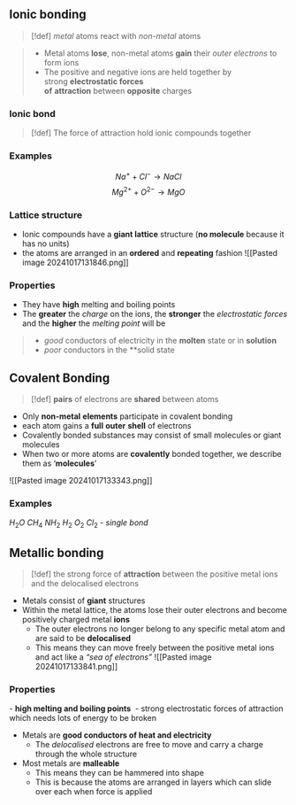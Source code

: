 ## Ionic bonding
> [!def] *metal* atoms react with *non-metal* atoms

> - Metal atoms **lose**, non-metal atoms **gain** their *outer electrons* to form ions
> - The positive and negative ions are held together by strong **electrostatic forces of** **attraction** between **opposite** charges
### Ionic bond
> [!def] The force of attraction hold ionic compounds together
### Examples
$$Na^+ + Cl^- \to NaCl$$
$$Mg^{2+} + O^{2-} \to MgO$$
### Lattice structure
- Ionic compounds have a **giant lattice** structure (**no molecule** because it has no units)
- the atoms are arranged in an **ordered** and **repeating** fashion
![[Pasted image 20241017131846.png]]
### Properties
- They have **high** melting and boiling points
- The **greater** the *charge* on the ions, the **stronger** the *electrostatic forces* and the **higher** the *melting point* will be
> - *good* conductors of electricity in the **molten** state or in **solution** 
> - *poor* conductors in the **solid state

## Covalent Bonding
> [!def] **pairs** of electrons are **shared** between atoms

- Only **non-metal** **elements** participate in covalent bonding
- each atom gains a **full** **outer** **shell** of electrons
- Covalently bonded substances may consist of small molecules or giant molecules
- When two or more atoms are **covalently** bonded together, we describe them as ‘**molecules**’

![[Pasted image 20241017133343.png]]
### Examples
$H_{2}O$
$CH_{4}$
$NH_{2}$
$H_{2} \ O_{2} \ Cl_{2}$ - *single bond*

## Metallic bonding
> [!def] the strong force of **attraction** between the positive metal ions and the delocalised electrons
- Metals consist of **giant** structures
- Within the metal lattice, the atoms lose their outer electrons and become positively charged metal **ions**
    - The outer electrons no longer belong to any specific metal atom and are said to be **delocalised**
    - This means they can move freely between the positive metal ions and act like a _“sea of electrons”_
![[Pasted image 20241017133841.png]]
### Properties

- **high melting and boiling points** 
    - strong electrostatic forces of attraction which needs lots of energy to be broken 
- Metals are **good conductors of heat and electricity** 
    - The *delocalised* electrons are free to move and carry a charge through the whole structure 
- Most metals are **malleable**
    - This means they can be hammered into shape
    - This is because the atoms are arranged in layers which can slide over each when force is applied
